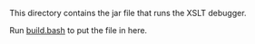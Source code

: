 This directory contains the jar file that runs the XSLT debugger.

Run [build.bash](../build.bash) to put the file in here.